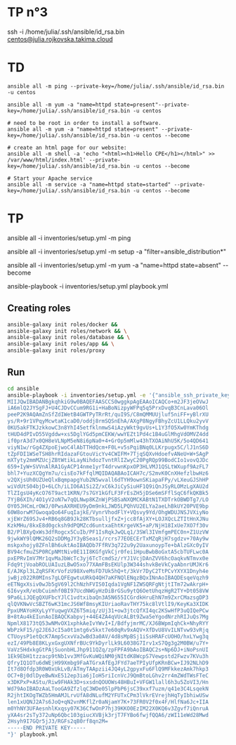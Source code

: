 # TP n°3

ssh -i /home/julia/.ssh/ansible/id_rsa.bin centos@julia.rojkovska.takima.cloud

# TD
    ansible all -m ping --private-key=/home/julia/.ssh/ansible/id_rsa.bin -u centos

    ansible all -m yum -a "name=httpd state=present"--private-key=/home/julia/.ssh/ansible/id_rsa.bin -u centos

    # need to be root in order to install a software.
    ansible all -m yum -a "name=httpd state=present" --private-key=/home/julia/.ssh/ansible/id_rsa.bin -u centos --become

    # create an html page for our website:
    ansible all -m shell -a 'echo "<html><h1>Hello CPE</h1></html>" >> /var/www/html/index.html' --private-key=/home/julia/.ssh/ansible/id_rsa.bin -u centos --become

    # Start your Apache service
    ansible all -m service -a "name=httpd state=started" --private-key=/home/julia/.ssh/ansible/id_rsa.bin -u centos --become

# TP 

ansible all -i inventories/setup.yml -m ping

ansible all -i inventories/setup.yml -m setup -a "filter=ansible_distribution*"


ansible all -i inventories/setup.yml -m yum -a "name=httpd state=absent" --become


ansible-playbook -i inventories/setup.yml playbook.yml


## Creating roles 

```bash
ansible-galaxy init roles/docker &&
ansible-galaxy init roles/network && \
ansible-galaxy init roles/database && \
ansible-galaxy init roles/app && \
ansible-galaxy init roles/proxy 
```

## Run
```bash
cd ansible
ansible-playbook -i inventories/setup.yml -e '{"ansible_ssh_private_key_file": "-----BEGIN PRIVATE KEY-----
MIIJQwIBADANBgkqhkiG9w0BAQEFAASCCS0wggkpAgEAAoICAQCo+m2JF3jeOVwJ
iA6mlQ2JYSgFJ+U4CJDvCCum9RG1i+HaBoNizpyWFPq5q5PrxDvqB3CnLava06Ol
peeP2K9AQAmZnSfZdIWetB4GWTPyTRrRt/quI9S/C8mQMMUUjluf5niFF+yBlrXU
ys/R+9r1VPqyMcwtaK1caD0/oddj8rmSQSnEhA/AXgP8NgyFBhyZcU1LLQku2yvV
0KU5akFTKJzkkowC3n8YhI45etfklnmwS4iAzyWkt9gvUs+L1Y3fO5Xw0YmKThdg
tHUD4dPIvD55Vgddw+xs5DglYGd5pmCEKW/wwYEZt1Pd4c1B4uGlMhgVdOMVZ4dd
if0prA3d7x0QH8eVLNpM5eN8i6pNa0+4+GrOp5mMlw43hTXOAiNhU5K/5o4QD641
viyN1w/rGg4ZXpoEjwoC4lAbTTHdQcm+F0L+v5sPqiBNq0LLKrpugx5C/lJ1nS6D
tZpFDI1WSeTSH8hrRIdazaFGtouVicYv4CWIFM+7TjqSQXvHdoefvANeU+W+SAgP
mXTyty2mmMZUcjZBtWtikLayNihdozTvntRlIZwyC20PgRQp99BodCIo1vovQJDc
659+IyW+SVVnAlRA1GyACP14nme1yrT4drvwnKpxOP3HLVMJ1QSLtWXupf9AzFL7
bhl7+YuzXCQgYm7u/cisEo7kFfqlMQIDAQABAoICAH7c/S2mvK0CnXHefzlbwHz6
v2QXjsUh0UZUeQlxBqmpapgYub2N5wvall6dTYH9ownSKiapaFPy/vLXeuGJShHP
wiVdUtS04bjD+6LCh/iLIO6A1Si2Z/xC6kJiCySiuHF1Q9iQnJSyRLOMzLgXAU2d
TlZIgsU4yKcO76T9act1KRN/7s7GY1kGfLF3FrEsZH5jDSe6mSFflSqC6fkQKBk5
7YjB6XIh/4O1yV2oN7w7qQLNwp8KZnWjPSBSaNXQMCKABtN1TXDTrkOBWDTg7/LO
OY05JHCmLrOWJ/0PwsAXRHEU9yDm9nkLJWD5LPQhVU2ELYa2aeLhBkUY20PVE9bp
60W8orwM7GwoqaQo64FuqIajkE/VynrVhodFlY+VQsvy9Yd/OhgWDUJNSJVXiyNo
xjEWrZ69SJv4+RB6q8GB9Jk28KTbsulljfxZ+jcc8fAjXY+LOJXQcLZTItHnXJNu
KzkMHu/8kxE8d0gcksh9dPQMZcd6untxaEhtKrgeVK5+aP/NjH18IxUe7XO7f30v
B2/PlBXyQxWs3dfRogcx5CuIb/PF1IsRqkJwQLq1/3SWl3IVmfgmPEC0n+Z1UzVW
9jwkWY9lQMK26Q2sDDMgJY3yBSeas1/rcrs77EOECErTxMZqRjH7sgdzv+70Ay9w
mskpxhojy8ZFnlBh6uktAoIBAQDb7FfRV3q722u9y2UaxunoypTe+bAlzGXc0yIV
BV94cfmuZSP0RCpNMtNiv0E11I8KGfgVkCjr0fei1HpuBwbBoGxtA5cbTUFLwc0A
pxEPRvImV7Mr1qvMaJbWcTc3yj6TcTcmdSz/rYJ1VcjDAnZVV6hcOaqkvNTmvx0e
Fdq9tjVoabROLUAIuzLBwO5xo77XAmFBsEKUlp3W344shvkBeVkCyaAbnrUMJKr6
E/AJKpl3LZqRSFKrVofzU98XveMsFD7Uk5hQ+t/3kVr7DyC2TtPCvYXYX1Dnyh4e
jwBjz022R0MIns7gLQFEgwtuURkQ4QH7aKFNQlENqzBQxINnAoIBAQDEsqeVqzh9
eETNgxXsiv0wJb5gV69l2ChNzhFVIS0Iqda1VgNF1ZWSQRFgNtjtITm72wAkrpH+
6I6vyxR/eUbCuimhf0BI97UcdNWGyHzDiBrGSu9ytQ6OetUhqzHgR2TY+Dt058VW
9Pa6LiJQEgQXUFbcYJlC1vdtxibaQn3A5N655ICGrdkHruEhN7m9ZxrCMazsgDP3
qlQVKNwVcSBZT6wK31mcJS6Wf8msyKIUriaoRavTHY75kc8lVtlI9/KeyKa3XIDK
PpxUMAYoHXyLyYYuqwgVXZ6T5miq/zUj31+ow3jtcQfXI4qc2KSwHfP3uQIQePCw
B+8tAu4kEIunAoIBAQCKabpvj+44E4ZA4qVUcALBt9Zwa5eYgodNrzhRIJuQs7Mg
NpmlX8173tQ53wNMvOX1xphkAeIvYWvI+I/BdfyjmrMC/XJ6BWpmIqhCk+NhyRYY
WbPzkF15/g2JE6JcI5a0t1mtg6v5kxt7e60qRv9xAQV+XfDvU8VvILNTvw93vRjq
CTUoysP1etQcK7Amp5cxvVa2wBd3a0AV/4d8sMpBSj1iSsHRAFcUOHO/hxLYwg3q
ezI/49Pb8E8KLyxGxgUXNfrBUc9YkDyrlLk9L6038G7Irv1xS7Qg3g2M0BW/u7Y+
VaVz5HdxkgGtPAjSuonbHLJhp911QZq/zpFPFA9bAoIBAQC2s+Np6DJ+iNoPsnUI
1Ek9EbH1tzzacp9tNb1vv3MfGvKuWQiNM0jNItdK8WcpS7Vewpstd2Fwzv7KVu3h
QfryIQ1OTu6dWEjH99Xmbg9FaATGrxAfEgJFYd7aeTPIyUfpKRnBCw+IJ92NLhD9
It7d8Ofdp3R0W0xUkLvB/ATmyTAApzii4JQ4yL2gpyxFu6FlQ9MFkkezAmk7hkp3
OC7+Bj0dlDyeBwNxE512ep3ia6jIoH5riIcnVcJ9QmBtoLGhv2rr4mZWdTWsFTeC
x3DKPxP+AStu/Riw9FHAk3D+sxsdnQOUOWs48HBuI+VFGW1lall6h3u5ZoVI3/Hn
Wd79AoIBADzAaLTooGA9ZfzlqC3WDe05lpPbP6jsC39xxf7uzm/q41e3C4LsqekN
R2jhtIKOgTWZb5HmAMJLrvUfA8dNLufM2YFUTxCPm3lVkrEVrejhHqTyIbhiwUSw
len1xUQNJ2A7s6JoQ+qN2vnMKflZr0aNjamY7K+73FR0V2f0x4F/HlfNa6Jc+IIA
m0YhNY3UFAesnhlKxqsy07K36CfwOnP7hj39KKO0EzIM22X0KQ6v3Zgvf7iQnruA
yXA4sr2sTy372uNp6Qbc103giucXVBjk3rjT7FYBo6fwjfQQA6/zWI11eWd28Mwd
2Hsyh9I7GQr5jJ3/RGFs2qB0rf8qn2M=
-----END PRIVATE KEY-----
"}' playbook.yml
```
